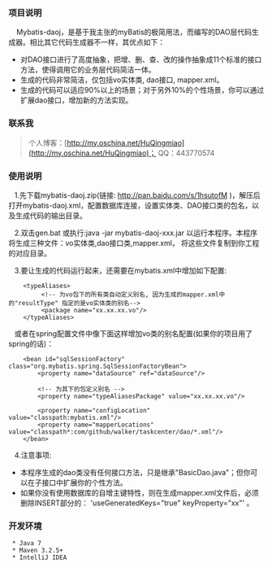 ﻿### 项目说明
&nbsp;&nbsp;&nbsp;&nbsp;Mybatis-daoj，是基于我主张的myBatis的极简用法，而编写的DAO层代码生成器。相比其它代码生成器不一样，其优点如下：
* 对DAO接口进行了高度抽象，把增、删、查、改的操作抽象成11个标准的接口方法，使得调用它的业务层代码简洁一体。
* 生成的代码非常简洁，仅包括vo实体类, dao接口, mapper.xml。
* 生成的代码可以适应90%以上的场景；对于另外10%的个性场景，你可以通过扩展dao接口，增加新的方法实现。

### 联系我
> 个人博客：[http://my.oschina.net/HuQingmiao](http://my.oschina.net/HuQingmiao)；
> QQ：443770574

### 使用说明
&nbsp;&nbsp;&nbsp;1.先下载mybatis-daoj.zip(链接: http://pan.baidu.com/s/1hsutofM )，解压后打开mybatis-daoj.xml，配置数据库连接，设置实体类、DAO接口类的包名，以及生成代码的输出目录。

&nbsp;&nbsp;&nbsp;2.双击gen.bat 或执行:java -jar mybatis-daoj-xxx.jar 以运行本程序。本程序将生成三种文件：vo实体类,dao接口类,mapper.xml，
      将这些文件复制到你工程的对应目录。

&nbsp;&nbsp;&nbsp;3.要让生成的代码运行起来，还需要在mybatis.xml中增加如下配置:
``` 
    <typeAliases>
         <!-- 为vo包下的所有类自动定义别名, 因为生成的mapper.xml中的"resultType" 指定的是vo实体类的别名-->
         <package name="xx.xx.xx.vo"/>
    </typeAliases>
``` 
&nbsp;&nbsp;&nbsp;或者在spring配置文件中像下面这样增加vo类的别名配置(如果你的项目用了spring的话)：

```
    <bean id="sqlSessionFactory" class="org.mybatis.spring.SqlSessionFactoryBean">
        <property name="dataSource" ref="dataSource"/>

        <!-- 为其下的包定义别名 -->
        <property name="typeAliasesPackage" value="xx.xx.xx.vo"/>

        <property name="configLocation" value="classpath:mybatis.xml"/>
        <property name="mapperLocations" value="classpath*:com/github/walker/taskcenter/dao/*.xml"/>
    </bean>
```

&nbsp;&nbsp;&nbsp;4.注意事项:
* 本程序生成的dao类没有任何接口方法，只是继承"BasicDao.java"；但你可以在子接口中扩展你的个性方法。
* 如果你没有使用数据库的自增主键特性，则在生成mapper.xml文件后，必须删除INSERT部分的：
                                                           'useGeneratedKeys="true" keyProperty="xx"' 。


### 开发环境
     * Java 7
     * Maven 3.2.5+
     * IntelliJ IDEA


